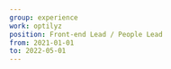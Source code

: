 ```yaml
---
group: experience
work: optilyz
position: Front-end Lead / People Lead
from: 2021-01-01
to: 2022-05-01
---
```

